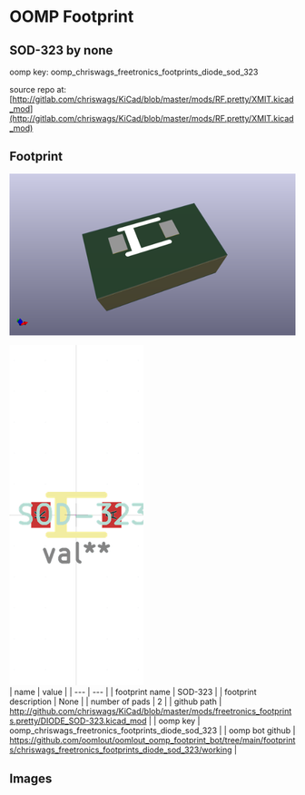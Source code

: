 # OOMP Footprint  
## SOD-323  by none  
  
oomp key: oomp_chriswags_freetronics_footprints_diode_sod_323  
  
source repo at: [http://gitlab.com/chriswags/KiCad/blob/master/mods/RF.pretty/XMIT.kicad_mod](http://gitlab.com/chriswags/KiCad/blob/master/mods/RF.pretty/XMIT.kicad_mod)  
## Footprint  
  
[![working_kicad_pcb_3d.png](working_kicad_pcb_3d_600.png)](working_kicad_pcb_3d.png)  
  
[![working.png](working_600.png)](working.png)  
| name | value | 
| --- | --- | 
| footprint name | SOD-323 | 
| footprint description | None | 
| number of pads | 2 | 
| github path | http://github.com/chriswags/KiCad/blob/master/mods/freetronics_footprints.pretty/DIODE_SOD-323.kicad_mod | 
| oomp key | oomp_chriswags_freetronics_footprints_diode_sod_323 | 
| oomp bot github | https://github.com/oomlout/oomlout_oomp_footprint_bot/tree/main/footprints/chriswags_freetronics_footprints_diode_sod_323/working | 
## Images  
